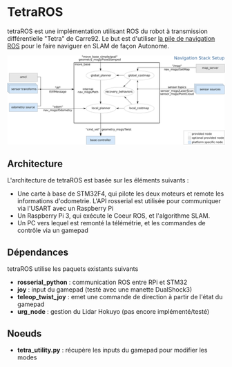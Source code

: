 # TetraROS

tetraROS est une implémentation utilisant ROS du robot à transmission différentielle "Tetra" de Carre92. Le but est d'utiliser [la pile de navigation ROS](http://wiki.ros.org/navigation) pour le faire naviguer en SLAM de façon Autonome.

![Navigation ROS](./ressources/overview_tf.png)


## Architecture

L'architecture de tetraROS est basée sur les éléments suivants :

* Une carte à base de STM32F4, qui pilote les deux moteurs et remote les informations d'odometrie. L'API rosserial est utilisée pour communiquer via l'USART avec un Raspberry Pi
* Un Raspberry Pi 3, qui exécute le Coeur ROS, et l'algorithme SLAM.
* Un PC vers lequel est remonté la télémétrie, et les commandes de contrôle via un gamepad 

## Dépendances

tetraROS utilise les paquets existants suivants

* **rosserial_python** : communication ROS entre RPi et STM32
* **joy** : input du gamepad (testé avec une manette DualShock3)
* **teleop_twist_joy** : emet une commande de direction à partir de l'état du gamepad
* **urg_node** : gestion du Lidar Hokuyo (pas encore implémenté/testé)

## Noeuds

* **tetra_utility.py** : récupère les inputs du gamepad pour modifier les modes 


